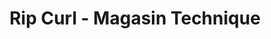 ---
title: "Rip Curl - Magasin Technique"
url: /soorts-hossegor/rip-curl-magasin-technique/
shop: sports
---